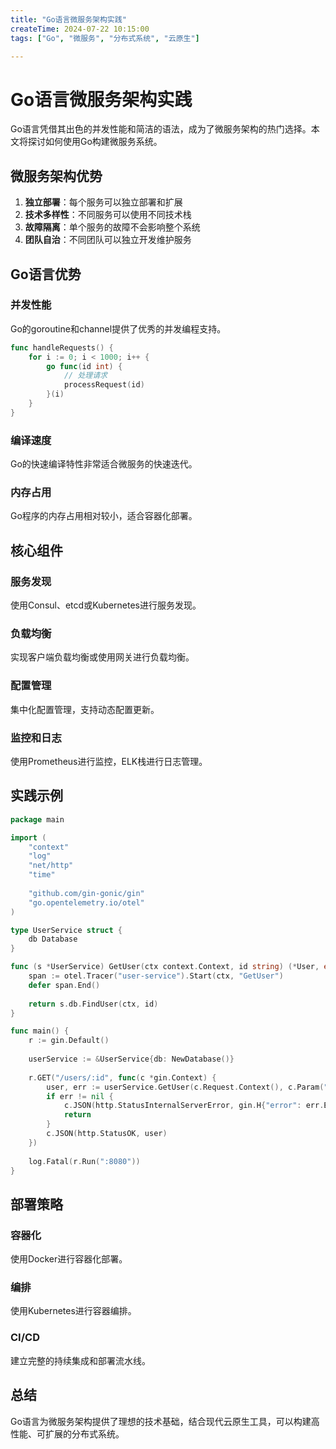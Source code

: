 ```yaml
---
title: "Go语言微服务架构实践"
createTime: 2024-07-22 10:15:00
tags: ["Go", "微服务", "分布式系统", "云原生"]

---
```


# Go语言微服务架构实践

Go语言凭借其出色的并发性能和简洁的语法，成为了微服务架构的热门选择。本文将探讨如何使用Go构建微服务系统。

## 微服务架构优势

1. **独立部署**：每个服务可以独立部署和扩展
2. **技术多样性**：不同服务可以使用不同技术栈
3. **故障隔离**：单个服务的故障不会影响整个系统
4. **团队自治**：不同团队可以独立开发维护服务

## Go语言优势

### 并发性能
Go的goroutine和channel提供了优秀的并发编程支持。

```go
func handleRequests() {
    for i := 0; i < 1000; i++ {
        go func(id int) {
            // 处理请求
            processRequest(id)
        }(i)
    }
}
```

### 编译速度
Go的快速编译特性非常适合微服务的快速迭代。

### 内存占用
Go程序的内存占用相对较小，适合容器化部署。

## 核心组件

### 服务发现
使用Consul、etcd或Kubernetes进行服务发现。

### 负载均衡
实现客户端负载均衡或使用网关进行负载均衡。

### 配置管理
集中化配置管理，支持动态配置更新。

### 监控和日志
使用Prometheus进行监控，ELK栈进行日志管理。

## 实践示例

```go
package main

import (
    "context"
    "log"
    "net/http"
    "time"
    
    "github.com/gin-gonic/gin"
    "go.opentelemetry.io/otel"
)

type UserService struct {
    db Database
}

func (s *UserService) GetUser(ctx context.Context, id string) (*User, error) {
    span := otel.Tracer("user-service").Start(ctx, "GetUser")
    defer span.End()
    
    return s.db.FindUser(ctx, id)
}

func main() {
    r := gin.Default()
    
    userService := &UserService{db: NewDatabase()}
    
    r.GET("/users/:id", func(c *gin.Context) {
        user, err := userService.GetUser(c.Request.Context(), c.Param("id"))
        if err != nil {
            c.JSON(http.StatusInternalServerError, gin.H{"error": err.Error()})
            return
        }
        c.JSON(http.StatusOK, user)
    })
    
    log.Fatal(r.Run(":8080"))
}
```

## 部署策略

### 容器化
使用Docker进行容器化部署。

### 编排
使用Kubernetes进行容器编排。

### CI/CD
建立完整的持续集成和部署流水线。

## 总结

Go语言为微服务架构提供了理想的技术基础，结合现代云原生工具，可以构建高性能、可扩展的分布式系统。